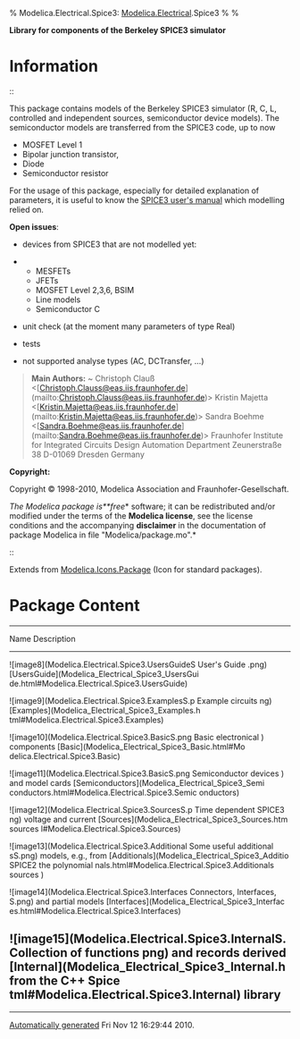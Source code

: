 % Modelica.Electrical.Spice3:
  [Modelica.Electrical](Modelica_Electrical.html#Modelica.Electrical).Spice3
% 
% 

**Library for components of the Berkeley SPICE3 simulator**

Information
===========

::

This package contains models of the Berkeley SPICE3 simulator (R, C, L,
controlled and independent sources, semiconductor device models). The
semiconductor models are transferred from the SPICE3 code, up to now

-   MOSFET Level 1
-   Bipolar junction transistor,
-   Diode
-   Semiconductor resistor

For the usage of this package, especially for detailed explanation of
parameters, it is useful to know the [SPICE3 user's
manual](http://citeseerx.ist.psu.edu/viewdoc/download?doi=10.1.1.130.9471&rep=rep1&type=pdf)
which modelling relied on.

**Open issues**:

-   devices from SPICE3 that are not modelled yet:
-   -   MESFETs
    -   JFETs
    -   MOSFET Level 2,3,6, BSIM
    -   Line models
    -   Semiconductor C

-   unit check (at the moment many parameters of type Real)
-   tests
-   not supported analyse types (AC, DCTransfer, ...)

> **Main Authors:**
>   ~ Christoph Clauß
>     <[[Christoph.Clauss@eas.iis.fraunhofer.de](mailto:Christoph.Clauss@eas.iis.fraunhofer.de)](mailto:Christoph.Clauss@eas.iis.fraunhofer.de)\>
>     Kristin Majetta
>     <[[Kristin.Majetta@eas.iis.fraunhofer.de](mailto:Kristin.Majetta@eas.iis.fraunhofer.de)](mailto:Kristin.Majetta@eas.iis.fraunhofer.de)\>
>     Sandra Boehme
>     <[[Sandra.Boehme@eas.iis.fraunhofer.de](mailto:Sandra.Boehme@eas.iis.fraunhofer.de)](mailto:Sandra.Boehme@eas.iis.fraunhofer.de)\>
>     Fraunhofer Institute for Integrated Circuits Design Automation
>     Department Zeunerstraße 38 D-01069 Dresden Germany
>
**Copyright:**

Copyright © 1998-2010, Modelica Association and Fraunhofer-Gesellschaft.

*The Modelica package is**free*\* software; it can be redistributed
and/or modified under the terms of the **Modelica license**, see the
license conditions and the accompanying **disclaimer** in the
documentation of package Modelica in file "Modelica/package.mo".\*

::

Extends from
[Modelica.Icons.Package](Modelica_Icons_Package.html#Modelica.Icons.Package)
(Icon for standard packages).

Package Content
===============

  ------------------------------------------------------------------------
  Name                                             Description
  ------------------------------------------------ -----------------------
  ![image8](Modelica.Electrical.Spice3.UsersGuideS User's Guide
  .png)                                            
  [UsersGuide](Modelica_Electrical_Spice3_UsersGui 
  de.html#Modelica.Electrical.Spice3.UsersGuide)   

  ![image9](Modelica.Electrical.Spice3.ExamplesS.p Example circuits
  ng)                                              
  [Examples](Modelica_Electrical_Spice3_Examples.h 
  tml#Modelica.Electrical.Spice3.Examples)         

  ![image10](Modelica.Electrical.Spice3.BasicS.png Basic electronical
  )                                                components
  [Basic](Modelica_Electrical_Spice3_Basic.html#Mo 
  delica.Electrical.Spice3.Basic)                  

  ![image11](Modelica.Electrical.Spice3.BasicS.png Semiconductor devices
  )                                                and model cards
  [Semiconductors](Modelica_Electrical_Spice3_Semi 
  conductors.html#Modelica.Electrical.Spice3.Semic 
  onductors)                                       

  ![image12](Modelica.Electrical.Spice3.SourcesS.p Time dependent SPICE3
  ng)                                              voltage and current
  [Sources](Modelica_Electrical_Spice3_Sources.htm sources
  l#Modelica.Electrical.Spice3.Sources)            

  ![image13](Modelica.Electrical.Spice3.Additional Some useful additional
  sS.png)                                          models, e.g., from
  [Additionals](Modelica_Electrical_Spice3_Additio SPICE2 the polynomial
  nals.html#Modelica.Electrical.Spice3.Additionals sources
  )                                                

  ![image14](Modelica.Electrical.Spice3.Interfaces Connectors, Interfaces,
  S.png)                                           and partial models
  [Interfaces](Modelica_Electrical_Spice3_Interfac 
  es.html#Modelica.Electrical.Spice3.Interfaces)   

  ![image15](Modelica.Electrical.Spice3.InternalS. Collection of functions
  png)                                             and records derived
  [Internal](Modelica_Electrical_Spice3_Internal.h from the C++ Spice
  tml#Modelica.Electrical.Spice3.Internal)         library
  ------------------------------------------------------------------------

* * * * *

[Automatically generated](http://www.3ds.com/) Fri Nov 12 16:29:44 2010.
